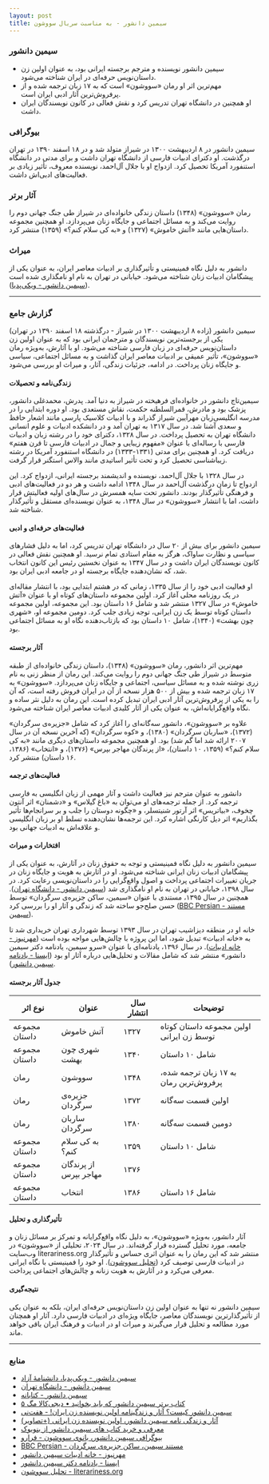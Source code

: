 ```yaml
---
layout: post
title: سیمین دانشور - به مناسبت سریال سووشون
---
```


### سیمین دانشور
- سیمین دانشور نویسنده و مترجم برجسته ایرانی بود، به عنوان اولین زن داستان‌نویس حرفه‌ای در ایران شناخته می‌شود.  
- مهم‌ترین اثر او رمان «سووشون» است که به ۱۷ زبان ترجمه شده و از پرفروش‌ترین آثار ادبی ایران است.  
- او همچنین در دانشگاه تهران تدریس کرد و نقش فعالی در کانون نویسندگان ایران داشت.  

### بیوگرافی
سیمین دانشور در ۸ اردیبهشت ۱۳۰۰ در شیراز متولد شد و در ۱۸ اسفند ۱۳۹۰ در تهران درگذشت. او دکترای ادبیات فارسی از دانشگاه تهران داشت و برای مدتی در دانشگاه استنفورد آمریکا تحصیل کرد. ازدواج او با جلال آل‌احمد، نویسنده معروف، تأثیر زیادی بر فعالیت‌های ادبی‌اش داشت.  

### آثار برتر
رمان «سووشون» (۱۳۴۸) داستان زندگی خانواده‌ای در شیراز طی جنگ جهانی دوم را روایت می‌کند و به مسائل اجتماعی و جایگاه زنان می‌پردازد. او همچنین مجموعه داستان‌هایی مانند «آتش خاموش» (۱۳۲۷) و «به کی سلام کنم؟» (۱۳۵۹) منتشر کرد.  

### میراث
دانشور به دلیل نگاه فمینیستی و تأثیرگذاری بر ادبیات معاصر ایران، به عنوان یکی از پیشگامان ادبیات زنان شناخته می‌شود. خیابانی در تهران به نام او نامگذاری شده است ([سیمین دانشور - ویکی‌پدیا](https://fa.wikipedia.org/wiki/%D8%B3%D9%8A%D9%85%D9%8A%D9%86_%D8%AF%D8%A7%D9%86%D8%B4%D9%88%D8%B1)).

---

### گزارش جامع
سیمین دانشور (زاده ۸ اردیبهشت ۱۳۰۰ در شیراز - درگذشته ۱۸ اسفند ۱۳۹۰ در تهران) یکی از برجسته‌ترین نویسندگان و مترجمان ایرانی بود که به عنوان اولین زن داستان‌نویس حرفه‌ای در زبان فارسی شناخته می‌شود. او با آثارش، به‌ویژه رمان «سووشون»، تأثیر عمیقی بر ادبیات معاصر ایران گذاشت و به مسائل اجتماعی، سیاسی و جایگاه زنان پرداخت. در ادامه، جزئیات زندگی، آثار، و میراث او بررسی می‌شود.

#### زندگی‌نامه و تحصیلات
سیمین‌تاج دانشور در خانواده‌ای فرهیخته در شیراز به دنیا آمد. پدرش، محمدغلی دانشور، پزشک بود و مادرش، قمرالسلطنه حکمت، نقاش مستعدی بود. او دوره ابتدایی را در مدرسه انگلیسی‌زبان مهرآیین شیراز گذراند و با ادبیات کلاسیک پارسی مانند اشعار حافظ و سعدی آشنا شد. در سال ۱۳۱۷ به تهران آمد و در دانشکده ادبیات و علوم انسانی دانشگاه تهران به تحصیل پرداخت. در سال ۱۳۲۸، دکترای خود را در رشته زبان و ادبیات فارسی با رساله‌ای با عنوان «مفهوم زیبایی و جمال در ادبیات فارسی تا قرن هفتم» دریافت کرد. او همچنین برای مدتی (۱۳۳۱-۱۳۳۳) در دانشگاه استنفورد آمریکا در رشته زیباشناسی تحصیل کرد و تحت تأثیر اساتیدی مانند والاس استگنر قرار گرفت.

در سال ۱۳۲۸ با جلال آل‌احمد، نویسنده و اندیشمند برجسته ایرانی، ازدواج کرد. این ازدواج تا زمان درگذشت آل‌احمد در سال ۱۳۴۸ ادامه داشت و هر دو در فعالیت‌های ادبی و فرهنگی تأثیرگذار بودند. دانشور تحت سایه همسرش در سال‌های اولیه فعالیتش قرار داشت، اما با انتشار «سووشون» در سال ۱۳۴۸، به عنوان نویسنده‌ای مستقل و تأثیرگذار شناخته شد.

#### فعالیت‌های حرفه‌ای و ادبی
سیمین دانشور برای بیش از ۲۰ سال در دانشگاه تهران تدریس کرد، اما به دلیل فشارهای سیاسی و نظارت ساواک، هرگز به مقام استادی تمام نرسید. او همچنین نقش فعالی در کانون نویسندگان ایران داشت و در سال ۱۳۴۷ به عنوان نخستین رئیس این کانون انتخاب شد، که نشان‌دهنده جایگاه برجسته او در جامعه ادبی ایران بود.

او فعالیت ادبی خود را از سال ۱۳۳۵، زمانی که در هشتم ابتدایی بود، با انتشار مقاله‌ای در یک روزنامه محلی آغاز کرد. اولین مجموعه داستان‌های کوتاه او با عنوان «آتش خاموش» در سال ۱۳۲۷ منتشر شد و شامل ۱۶ داستان بود. این مجموعه، اولین مجموعه داستان کوتاه توسط یک زن ایرانی، توجه زیادی جلب کرد. دومین مجموعه او، «شهری چون بهشت» (۱۳۴۰)، شامل ۱۰ داستان بود که بازتاب‌دهنده نگاه او به مسائل اجتماعی بود.

#### آثار برجسته
مهم‌ترین اثر دانشور، رمان «سووشون» (۱۳۴۸)، داستان زندگی خانواده‌ای از طبقه متوسط در شیراز طی جنگ جهانی دوم را روایت می‌کند. این رمان از منظر زنی به نام زری نوشته شده و به مسائل سیاسی، اجتماعی و جایگاه زنان می‌پردازد. «سووشون» به ۱۷ زبان ترجمه شده و بیش از ۵۰۰ هزار نسخه از آن در ایران فروش رفته است، که آن را به یکی از پرفروش‌ترین آثار ادبی ایران تبدیل کرده است. این رمان به دلیل نثر ساده و نگاه واقع‌گرایانه‌اش، به عنوان یکی از آثار کلیدی ادبیات معاصر ایران شناخته می‌شود.

علاوه بر «سووشون»، دانشور سه‌گانه‌ای را آغاز کرد که شامل «جزیره‌ی سرگردان» (۱۳۷۲)، «ساربان سرگردان» (۱۳۸۰)، و «کوه سرگردان» (که آخرین نسخه آن در سال ۲۰۰۷ ارائه شد اما گم شد) بود. او همچنین مجموعه داستان‌های دیگری مانند «به کی سلام کنم؟» (۱۳۵۹، ۱۰ داستان)، «از پرندگان مهاجر بپرس» (۱۳۷۶)، و «انتخاب» (۱۳۸۶، ۱۶ داستان) منتشر کرد.

#### فعالیت‌های ترجمه
دانشور به عنوان مترجم نیز فعالیت داشت و آثار مهمی از زبان انگلیسی به فارسی ترجمه کرد. از جمله ترجمه‌های او می‌توان به «باغ گیلاس» و «دشمنان» اثر آنتون چخوف، «بیاتریس» اثر آرتور شنیتسلر، و «چگونه دوستان را جلب و بر سرانجام‌ها تأثیر بگذاریم» اثر دیل کارنگی اشاره کرد. این ترجمه‌ها نشان‌دهنده تسلط او بر زبان انگلیسی و علاقه‌اش به ادبیات جهانی بود.

#### افتخارات و میراث
سیمین دانشور به دلیل نگاه فمینیستی و توجه به حقوق زنان در آثارش، به عنوان یکی از پیشگامان ادبیات زنان ایرانی شناخته می‌شود. او در آثارش به هویت و جایگاه زنان در جریان تغییرات اجتماعی پرداخت و اصول واقع‌گرایی را در داستان‌نویسی رعایت کرد. در سال ۱۳۹۸، خیابانی در تهران به نام او نامگذاری شد ([سیمین دانشور - دانشگاه تهران](https://ut.ac.ir/fa/page/3995/%D8%B3%D9%8A%D9%85%D9%8A%D9%86-%D8%AF%D8%A7%D9%86%D8%B4%D9%88%D8%B1)). همچنین در سال ۱۳۹۵، مستندی با عنوان «سیمین، ساکن جزیره‌ی سرگردان» توسط حسن صلح‌جو ساخته شد که زندگی و آثار او را بررسی کرد ([BBC Persian - مستند سیمین](http://www.bbc.com/persian/arts/2016/03/160310_aparat_10_2016_original)).

خانه او در منطقه دیزاشیب تهران در سال ۱۳۹۳ توسط شهرداری تهران خریداری شد تا به «خانه ادبیات» تبدیل شود، اما این پروژه با چالش‌هایی مواجه بوده است ([مهرنیوز - خانه ادبیات](http://www.mehrnews.com/news/3694526)). در سال ۱۳۹۶، یادنامه‌ای با عنوان «سرو سیمین، یادنامه دکتر سیمین دانشور» منتشر شد که شامل مقالات و تحلیل‌هایی درباره آثار او بود ([ایسنا - یادنامه سیمین دانشور](https://www.isna.ir/news/96021005411)).

#### جدول آثار برجسته
| **نوع اثر**       | **عنوان**                  | **سال انتشار** | **توضیحات**                              |
|-------------------|----------------------------|----------------|------------------------------------------|
| مجموعه داستان     | آتش خاموش                 | ۱۳۲۷           | اولین مجموعه داستان کوتاه توسط زن ایرانی |
| مجموعه داستان     | شهری چون بهشت             | ۱۳۴۰           | شامل ۱۰ داستان                            |
| رمان              | سووشون                    | ۱۳۴۸           | به ۱۷ زبان ترجمه شده، پرفروش‌ترین رمان   |
| رمان              | جزیره‌ی سرگردان           | ۱۳۷۲           | اولین قسمت سه‌گانه                       |
| رمان              | ساربان سرگردان            | ۱۳۸۰           | دومین قسمت سه‌گانه                       |
| مجموعه داستان     | به کی سلام کنم؟           | ۱۳۵۹           | شامل ۱۰ داستان                            |
| مجموعه داستان     | از پرندگان مهاجر بپرس     | ۱۳۷۶           |                                          |
| مجموعه داستان     | انتخاب                    | ۱۳۸۶           | شامل ۱۶ داستان                            |

#### تأثیرگذاری و تحلیل
آثار دانشور، به‌ویژه «سووشون»، به دلیل نگاه واقع‌گرایانه و تمرکز بر مسائل زنان و جامعه، مورد تحلیل گسترده قرار گرفته‌اند. در سال ۲۰۲۴، تحلیلی از «سووشون» در وب‌سایت literariness.org منتشر شد که این رمان را به عنوان اثری حساس و تأثیرگذار در ادبیات فارسی توصیف کرد ([تحلیل سووشون](https://literariness.org/2024/07/31/analysis-of-simin-daneshvars-savushun/)). او خود را فمینیستی با نگاه ایرانی معرفی می‌کرد و در آثارش به هویت زنانه و چالش‌های اجتماعی پرداخت.

#### نتیجه‌گیری
سیمین دانشور نه تنها به عنوان اولین زن داستان‌نویس حرفه‌ای ایران، بلکه به عنوان یکی از تأثیرگذارترین نویسندگان معاصر، جایگاه ویژه‌ای در ادبیات فارسی دارد. آثار او همچنان مورد مطالعه و تحلیل قرار می‌گیرند و میراث او در ادبیات و فرهنگ ایران باقی خواهد ماند.

---

### منابع
- [سیمین دانشور - ویکی‌پدیا، دانشنامهٔ آزاد](https://fa.wikipedia.org/wiki/%D8%B3%D9%8A%D9%85%D9%8A%D9%86_%D8%AF%D8%A7%D9%86%D8%B4%D9%88%D8%B1)
- [سیمین دانشور - دانشگاه تهران](https://ut.ac.ir/fa/page/3995/%D8%B3%D9%8A%D9%85%D9%8A%D9%86-%D8%AF%D8%A7%D9%86%D8%B4%D9%88%D8%B1)
- [سیمین دانشور - کتابانه](https://www.ketabane.org/products/author-%D8%B3%D9%8A%D9%85%D9%8A%D9%86-%D8%AF%D8%A7%D9%86%D8%B4%D9%88%D8%B1)
- [۵ کتاب برتر سیمین دانشور که باید بخوانید • دیجی‌کالا مگ](https://www.digikala.com/mag/about-simin-daneshvars-books/)
- [سیمین دانشور کیست؟ آثار و زندگینامه اولین نویسنده زن ایران! - هفت‌نی](https://haftonim.com/%D8%B3%D9%8A%D9%85%D9%8A%D9%86-%D8%AF%D8%A7%D9%86%D8%B4%D9%88%D8%B1-%DA%A9%D9%8A%D8%B3%D8%AA/)
- [آثار و زندگی نامه سیمین دانشور، اولین نویسنده زن ایرانی (+تصاویر)](https://www.beytoote.com/art/artist/biography3-simin2-daneshvar.html)
- [معرفی و خرید کتاب های سیمین‏ دانشور از بنوبوک](https://www.bennubook.com/person/bws-736/%D8%B3%D9%8A%D9%85%D9%8A%D9%86%E2%80%8F-%D8%AF%D8%A7%D9%86%D8%B4%D9%88%D8%B1)
- [بیوگرافی سیمین دانشور، بانوی سووشون - فرارو](https://fararu.com/fa/news/582400/%D8%A8%D9%8A%D9%88%DA%AF%D8%B1%D8%A7%D9%81%D9%8A-%D8%B3%D9%8A%D9%85%D9%8A%D9%86-%D8%AF%D8%A7%D9%86%D8%B4%D9%88%D8%B1-%D8%A8%D8%A7%D9%86%D9%88%D9%8A-%D8%B3%D9%88%D9%88%D8%B4%D9%88%D9%86)
- [BBC Persian - مستند سیمین، ساکن جزیره‌ی سرگردان](http://www.bbc.com/persian/arts/2016/03/160310_aparat_10_2016_original)
- [مهرنیوز - خانه ادبیات سیمین دانشور](http://www.mehrnews.com/news/3694526)
- [ایسنا - یادنامه دکتر سیمین دانشور](https://www.isna.ir/news/96021005411)
- [تحلیل سووشون - literariness.org](https://literariness.org/2024/07/31/analysis-of-simin-daneshvars-savushun/)
